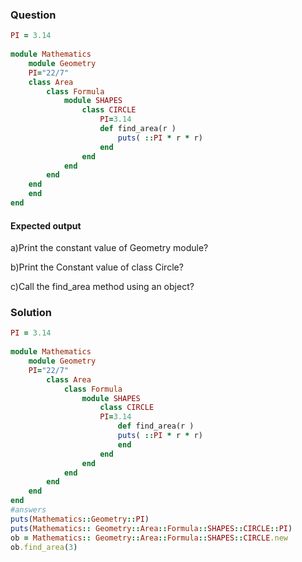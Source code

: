 ### Question  
```ruby
PI = 3.14
  
module Mathematics  
	module Geometry  
	PI="22/7"
	class Area  
		class Formula  
			module SHAPES  
				class CIRCLE  
				    PI=3.14  
					def find_area(r )
						puts( ::PI * r * r)  
					end  
				end  
			end  
		end  
	end  
	end  
end 
``` 
#### Expected output

a)Print the constant value of  Geometry module?


b)Print the Constant value of class Circle?


c)Call the find_area method using an object?


### Solution
```ruby
PI = 3.14
  
module Mathematics  
	module Geometry  
	PI="22/7"
		class Area  
			class Formula  
				module SHAPES  
					class CIRCLE  
					PI=3.14  
						def find_area(r )
						puts( ::PI * r * r)  
						end  
					end  
				end  
			end  
		end  
	end  
end  
#answers
puts(Mathematics::Geometry::PI)  
puts(Mathematics:: Geometry::Area::Formula::SHAPES::CIRCLE::PI)  
ob = Mathematics:: Geometry::Area::Formula::SHAPES::CIRCLE.new  
ob.find_area(3)  
```